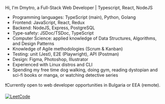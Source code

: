 Hi, I'm Dmytro, a Full-Stack Web Developer | Typescript, React, NodeJS

- Programming languages: TypeScript (main), Python, Golang
- Frontend: JavaScript, React, Redux
- Backend: NodeJS, Express, PostgreSQL
- Type-safety: JSDoc/TSDoc, TypeScript
- Computer Science: applied knowledge of Data Structures, Algorithms, and Design Patterns
- Knowledge of Agile methodologies (Scrum & Kanban)
- Testing: unit (Jest), E2E (Playwright), API (Postman)
- Design: Figma, Photoshop, Illustrator
- Experienced with Linux distros and CLI
- Spending my free time dog walking, doing gym, reading dystopian and sci-fi books or manga, or watching detective series

❗Currently open to web developer opportunities in Bulgaria or EEA (remote).

[![LeetCode](https://leetcard.jacoblin.cool/dmltdev?theme=nord&font=Fira%20Code)](https://leetcode.com/dmltdev/)
